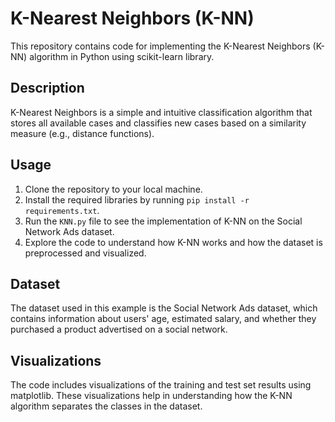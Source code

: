 # K-Nearest Neighbors (K-NN)

This repository contains code for implementing the K-Nearest Neighbors (K-NN) algorithm in Python using scikit-learn library. 

## Description

K-Nearest Neighbors is a simple and intuitive classification algorithm that stores all available cases and classifies new cases based on a similarity measure (e.g., distance functions).

## Usage

1. Clone the repository to your local machine.
2. Install the required libraries by running `pip install -r requirements.txt`.
3. Run the `KNN.py` file to see the implementation of K-NN on the Social Network Ads dataset.
4. Explore the code to understand how K-NN works and how the dataset is preprocessed and visualized.

## Dataset

The dataset used in this example is the Social Network Ads dataset, which contains information about users' age, estimated salary, and whether they purchased a product advertised on a social network.

## Visualizations

The code includes visualizations of the training and test set results using matplotlib. These visualizations help in understanding how the K-NN algorithm separates the classes in the dataset.